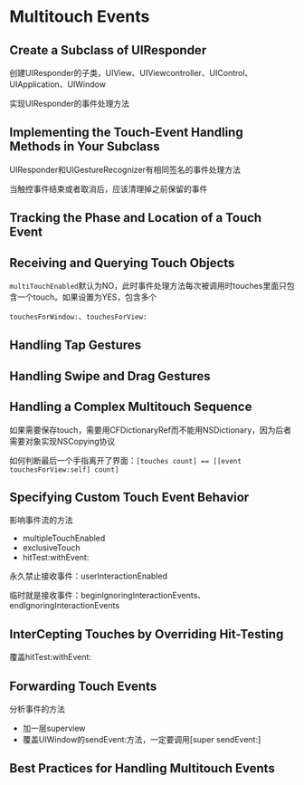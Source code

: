 # Multitouch Events

## Create a Subclass of UIResponder

创建UIResponder的子类，UIView、UIViewcontroller、UIControl、UIApplication、UIWindow

实现UIResponder的事件处理方法

## Implementing the Touch-Event Handling Methods in Your Subclass

UIResponder和UIGestureRecognizer有相同签名的事件处理方法

当触控事件结束或者取消后，应该清理掉之前保留的事件

## Tracking the Phase and Location of a Touch Event

## Receiving and Querying Touch Objects

`multiTouchEnabled`默认为NO，此时事件处理方法每次被调用时touches里面只包含一个touch。如果设置为YES，包含多个

`touchesForWindow:`、`touchesForView:`

## Handling Tap Gestures

## Handling Swipe and Drag Gestures

## Handling a Complex Multitouch Sequence

如果需要保存touch，需要用CFDictionaryRef而不能用NSDictionary，因为后者需要对象实现NSCopying协议

如何判断最后一个手指离开了界面：`[touches count] == [[event touchesForView:self] count]`

## Specifying Custom Touch Event Behavior

影响事件流的方法

* multipleTouchEnabled
* exclusiveTouch
* hitTest:withEvent:

永久禁止接收事件：userInteractionEnabled

临时就是接收事件：beginIgnoringInteractionEvents、endIgnoringInteractionEvents

## InterCepting Touches by Overriding Hit-Testing

覆盖hitTest:withEvent:

## Forwarding Touch Events

分析事件的方法

* 加一层superview
* 覆盖UIWindow的sendEvent:方法，一定要调用\[super sendEvent:\]

## Best Practices for Handling Multitouch Events

## 



